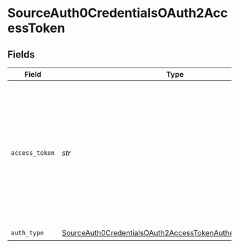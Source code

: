 # SourceAuth0CredentialsOAuth2AccessToken


## Fields

| Field                                                                                                                                                                                                                                                                           | Type                                                                                                                                                                                                                                                                            | Required                                                                                                                                                                                                                                                                        | Description                                                                                                                                                                                                                                                                     |
| ------------------------------------------------------------------------------------------------------------------------------------------------------------------------------------------------------------------------------------------------------------------------------- | ------------------------------------------------------------------------------------------------------------------------------------------------------------------------------------------------------------------------------------------------------------------------------- | ------------------------------------------------------------------------------------------------------------------------------------------------------------------------------------------------------------------------------------------------------------------------------- | ------------------------------------------------------------------------------------------------------------------------------------------------------------------------------------------------------------------------------------------------------------------------------- |
| `access_token`                                                                                                                                                                                                                                                                  | *str*                                                                                                                                                                                                                                                                           | :heavy_check_mark:                                                                                                                                                                                                                                                              | Also called <a href="https://auth0.com/docs/secure/tokens/access-tokens/get-management-api-access-tokens-for-testing">API Access Token </a> The access token used to call the Auth0 Management API Token. It's a JWT that contains specific grant permissions knowns as scopes. |
| `auth_type`                                                                                                                                                                                                                                                                     | [SourceAuth0CredentialsOAuth2AccessTokenAuthenticationMethod](../../models/shared/sourceauth0credentialsoauth2accesstokenauthenticationmethod.md)                                                                                                                               | :heavy_check_mark:                                                                                                                                                                                                                                                              | N/A                                                                                                                                                                                                                                                                             |